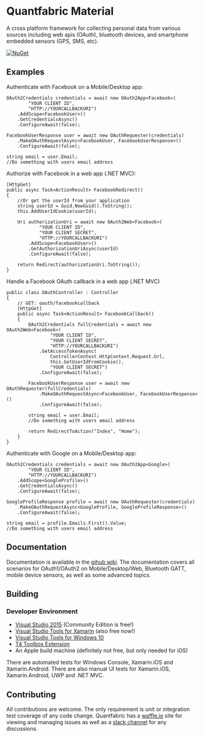 # Quantfabric Material
A cross platform framework for collecting personal data from various sources including web apis (OAuth), bluetooth devices, and smartphone embedded sensors (GPS, SMS, etc).

[![NuGet](https://img.shields.io/nuget/v/Quantfabric.Material.svg?maxAge=2592000)](https://www.nuget.org/packages/Quantfabric.Material/)


## Examples
Authenticate with Facebook on a Mobile/Desktop app:

    OAuth2Credentials credentials = await new OAuth2App<Facebook>(
            "YOUR CLIENT ID", 
            "HTTP://YOURCALLBACKURI")
        .AddScope<FacebookUser>()
        .GetCredentialsAsync()
        .ConfigureAwait(false);

    FacebookUserResponse user = await new OAuthRequester(credentials)
        .MakeOAuthRequestAsync<FacebookUser, FacebookUserResponse>()
        .ConfigureAwait(false);

    string email = user.Email;
    //Do something with users email address

Authorize with Facebook in a web app (.NET MVC):

    [HttpGet]
    public async Task<ActionResult> FacebookRedirect()
    {
    	//Or get the userId from your application
        string userId = Guid.NewGuid().ToString();  
        this.AddUserIdCookie(userId);

        Uri authorizationUri = await new OAuth2Web<Facebook>(
                "YOUR CLIENT ID", 
                "YOUR CLIENT SECRET",
                "HTTP://YOURCALLBACKURI")
            .AddScope<FacebookUser>()
            .GetAuthorizationUriAsync(userId)
            .ConfigureAwait(false);

        return Redirect(authorizationUri.ToString());
    }

Handle a Facebook OAuth callback in a web app (.NET MVC)

    public class OAuthController : Controller
    {
        // GET: oauth/facebookcallback
        [HttpGet]
        public async Task<ActionResult> FacebookCallback()
        {
            OAuth2Credentials fullCredentials = await new OAuth2Web<Facebook>(
                    "YOUR CLIENT ID", 
                    "YOUR CLIENT SECRET",
                    "HTTP://YOURCALLBACKURI")
                .GetAccessTokenAsync(
                    ControllerContext.HttpContext.Request.Url,
                    this.GetUserIdFromCookie(),
                    "YOUR CLIENT SECRET")
                .ConfigureAwait(false);

            FacebookUserResponse user = await new OAuthRequester(fullCredentials)
                .MakeOAuthRequestAsync<FacebookUser, FacebookUserResponse>()
                .ConfigureAwait(false);

            string email = user.Email;
            //Do something with users email address
            
            return RedirectToAction("Index", "Home");
        }
    }
    
    
Authenticate with Google on a Mobile/Desktop app:

    OAuth2Credentials credentials = await new OAuth2App<Google>(
            "YOUR CLIENT ID", 
            "HTTP://YOURCALLBACKURI")
        .AddScope<GoogleProfile>()
        .GetCredentialsAsync()
        .ConfigureAwait(false);

    GoogleProfileResponse profile = await new OAuthRequester(credentials)
        .MakeOAuthRequestAsync<GoogleProfile, GoogleProfileResponse>()
        .ConfigureAwait(false);

    string email = profile.Emails.First().Value;
    //Do something with users email address
    
## Documentation
Documentation is available in the [gihub wiki](https://github.com/lukedoolittle/quantfabric/wiki). The documentation covers all scenarios for OAuth1/OAuth2 on Mobile/Desktop/Web, Bluetooth GATT, mobile device sensors, as well as some advanced topics.

## Building
### Developer Environment
* [Visual Studio 2015](https://www.visualstudio.com/en-us/products/visual-studio-community-vs.aspx) (Community Edition is free!)
* [Visual Studio Tools for Xamarin](https://www.xamarin.com/download) (also free now!)
* [Visual Studio Tools for Windows 10](https://developer.microsoft.com/en-us/windows/downloads)
* [T4 Toolbox Extension](https://visualstudiogallery.msdn.microsoft.com/34b6d489-afbc-4d7b-82c3-dded2b726dbc)
* An Apple build machine (definitely not free, but only needed for iOS)

There are automated tests for Windows Console, Xamarin.iOS and Xamarin.Android. There are also manual UI tests for Xamarin.iOS, Xamarin.Android, UWP and .NET MVC.

## Contributing
All contributions are welcome. The only requirement is unit or integration test coverage of any code change. Quantfabric has a [waffle.io](https://waffle.io/lukedoolittle/quantfabric) site for viewing and managing issues as well as a [slack channel](https://quantfabric.slack.com/) for any discussions.